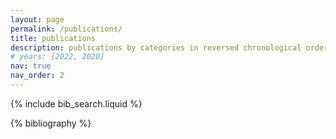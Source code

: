 ```yaml
---
layout: page
permalink: /publications/
title: publications
description: publications by categories in reversed chronological order. generated by jekyll-scholar.
# years: [2022, 2020]
nav: true
nav_order: 2
---
```


<!-- _pages/publications.md -->

<!-- Bibsearch Feature -->

{% include bib_search.liquid %}

<div class="publications">

{% bibliography %}

</div>
